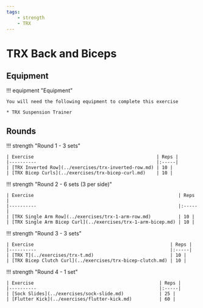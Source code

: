 ```yaml
---
tags:
    - strength
    - TRX
---
```


# TRX Back and Biceps

## Equipment

!!! equipment "Equipment"

    You will need the following equipment to complete this exercise
    
    * TRX Suspension Trainer

## Rounds

!!! strength "Round 1 - 3 sets"

    | Exercise                                             | Reps |
    |----------                                            |:-----|
    | [TRX Inverted Row](../exercises/trx-inverted-row.md) | 10 |
    | [TRX Bicep Curls](../exercises/trx-bicep-curl.md)    | 10 |

!!! strength "Round 2 - 6 sets (3 per side)"

    | Exercise                                                     | Reps |
    |----------                                                    |:-----|
    | [TRX Single Arm Row](../exercises/trx-1-arm-row.md)          | 10 |
    | [TRX Single Arm Bicep Curl](../exercises/trx-1-arm-bicep.md) | 10 |

!!! strength "Round 3 - 3 sets"

    | Exercise                                                  | Reps |
    |----------                                                 |:-----|
    | [TRX T](../exercises/trx-t.md)                            | 10 |
    | [TRX Bicep Clutch Curl](../exercises/trx-bicep-clutch.md) | 10 |

!!! strength "Round 4 - 1 set"

    | Exercise                                              | Reps |
    |----------                                             |:-----|
    | [Sock Slides](../exercises/sock-slide.md)             | 25 |
    | [Flutter Kick](../exercises/flutter-kick.md)          | 60 |
